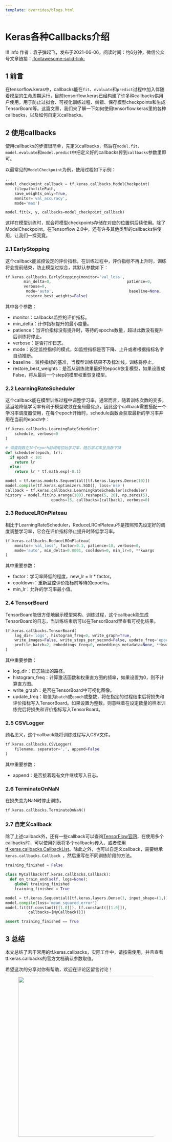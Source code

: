 ```yaml
---
template: overrides/blogs.html
---
```


# Keras各种Callbacks介绍

!!! info
    作者：袁子弹起飞，发布于2021-06-06，阅读时间：约6分钟，微信公众号文章链接：[:fontawesome-solid-link:]()

## 1 前言

在tensorflow.keras中，callbacks能在`fit`、`evaluate`和`predict`过程中加入伴随着模型的生命周期运行，目前tensorflow.keras已经构建了许多种callbacks供用户使用，用于防止过拟合、可视化训练过程、纠错、保存模型checkpoints和生成TensorBoard等。这篇文章，我们来了解一下如何使用tensorflow.keras里的各种callbacks，以及如何自定义callbacks。

## 2 使用callbacks

使用callbacks的步骤很简单，先定义callbacks，然后在`model.fit`、`model.evaluate`和`model.predict`中把定义好的callbacks传到`callbacks`参数里即可。

以最常见的`ModelCheckpoint`为例，使用过程如下示例：

```python
...
model_checkpoint_callback = tf.keras.callbacks.ModelCheckpoint(
    filepath=filePath,
    save_weights_only=True,
    monitor='val_accuracy',
    mode='max')

model.fit(x, y, callbacks=model_checkpoint_callback)
```

这样在模型训练时，就会将模型checkpoints存储在对应的位置供后续使用。除了ModelCheckpoint，在Tensorflow 2.0中，还有许多其他类型的callbacks供使用，让我们一探究竟。

### 2.1 EarlyStopping

这个callback能监控设定的评价指标，在训练过程中，评价指标不再上升时，训练将会提前结束，防止模型过拟合，其默认参数如下：

```python
tf.keras.callbacks.EarlyStopping(monitor='val_loss',
        min_delta=0,                                 patience=0,                                 
        verbose=0,     
         mode='auto',                                 baseline=None,                                 
         restore_best_weights=False)
```

其中各个参数：

- monitor：callbacks监控的评价指标。
- min_delta：计作指标提升的最小度量。
- patience：当评价指标没有提升时，等待的epochs数量，超过此数没有提升后训练将停止。
- verbose：是否打印日志。
- mode：设定监控指标的模式，如监控指标是否下降、上升或者根据指标名字自动推断。
- baseline：监控指标的基准，当模型训练结果不及标准线，训练将停止。
- restore_best_weights：是否从训练效果最好的epoch恢复模型，如果设置成False，将从最后一个step的模型权重恢复模型。

### 2.2 LearningRateScheduler

这个callback能在模型训练过程中调整学习率，通常而言，随着训练次数的变多，适当地降低学习率有利于模型收敛在全局最优点，因此这个callback需要搭配一个学习率调度器使用，在每个epoch开始时，schedule函数会获取最新的学习率并用在当前的epoch中：

```python
tf.keras.callbacks.LearningRateScheduler(
    schedule, verbose=0
)

# 调度函数在10个epoch前调用初始学习率，随后学习率呈指数下降
def scheduler(epoch, lr):
  if epoch < 10:
    return lr
  else:
    return lr * tf.math.exp(-0.1)

model = tf.keras.models.Sequential([tf.keras.layers.Dense(10)])
model.compile(tf.keras.optimizers.SGD(), loss='mse')
callback = tf.keras.callbacks.LearningRateScheduler(scheduler)
history = model.fit(np.arange(100).reshape(5, 20), np.zeros(5),
                    epochs=15, callbacks=[callback], verbose=0)

```

### 2.3 ReduceLROnPlateau

相比于LearningRateScheduler，ReduceLROnPlateau不是按照预先设定好的调度调整学习率，它会在评价指标停止提升时降低学习率。

```python
tf.keras.callbacks.ReduceLROnPlateau(
    monitor='val_loss', factor=0.1, patience=10, verbose=0,
    mode='auto', min_delta=0.0001, cooldown=0, min_lr=0, **kwargs
)
```

其中重要参数：

- factor：学习率降低的程度，new_lr = lr * factor。
- cooldown：重新监控评价指标前等待的epochs。
- min_lr：允许的学习率最小值。

### 2.4 TensorBoard

TensorBoard能很方便地展示模型架构、训练过程，这个callback能生成TensorBoard的日志，当训练结束后可以在TensorBoard里查看可视化结果。

```python
tf.keras.callbacks.TensorBoard(
    log_dir='logs', histogram_freq=0, write_graph=True,
    write_images=False, write_steps_per_second=False, update_freq='epoch',
    profile_batch=2, embeddings_freq=0, embeddings_metadata=None, **kwargs
)
```

其中重要参数：

- log_dir：日志输出的路径。
- histogram_freq：计算激活函数和权重直方图的频率，如果设置为0，则不计算直方图。
- write_graph：是否在TensorBoard中可视化图像。
- update_freq：取值为`batch`或`epoch`或整数，将在指定的过程结束后将损失和评价指标写入TensorBoard。如果设置为整数，则意味着在设定数量的样本训练完后将损失和评价指标写入TensorBoard。

### 2.5 CSVLogger

顾名思义，这个callback能将训练过程写入CSV文件。

```python
tf.keras.callbacks.CSVLogger(
    filename, separator=',', append=False
)
```
其中重要参数：
- append：是否接着现有文件继续写入日志。

### 2.6 TerminateOnNaN

在损失变为NaN时停止训练。

```python
tf.keras.callbacks.TerminateOnNaN()
```

### 2.7 自定义callback

除了上述callback外，还有一些callback可以查询[TensorFlow官网]('https://www.tensorflow.org/api_docs/python/tf/keras/callbacks' 'tf.keras.callbacks')，在使用多个callbacks时，可以使用列表将多个callbacks传入、或者使用[tf.keras.callbacks.CallbackList](https://www.tensorflow.org/api_docs/python/tf/keras/callbacks/CallbackList 'tf.keras.callbacks.CallbackList')。除此之外，也可以自定义callback，需要继承`keras.callbacks.Callback `，然后重写在不同训练阶段的方法。

```python
training_finished = False

class MyCallback(tf.keras.callbacks.Callback):
  def on_train_end(self, logs=None):
    global training_finished
    training_finished = True

model = tf.keras.Sequential([tf.keras.layers.Dense(1, input_shape=(1,))])
model.compile(loss='mean_squared_error')
model.fit(tf.constant([[1.0]]), tf.constant([[1.0]]),
          callbacks=[MyCallback()])

assert training_finished == True
```

## 3 总结

本文总结了若干常用的tf.keras.callbacks，实际工作中，请按需使用，并且查看tf.keras.callbacks的官方文档确认参数取值。

希望这次的分享对你有帮助，欢迎在评论区留言讨论！

<figure>
  <img src="https://cdn.jsdelivr.net/gh/BulletTech2021/Pics/2021-6-14/1623639526512-1080P%20(Full%20HD)%20-%20Tail%20Pic.png" width="500" />
</figure>
